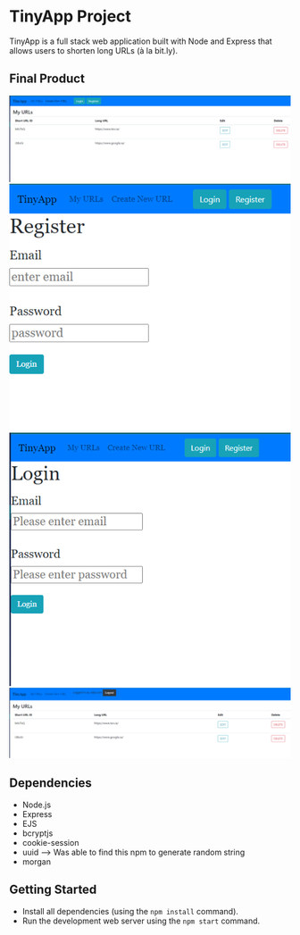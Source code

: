 # TinyApp Project

TinyApp is a full stack web application built with Node and Express that allows users to shorten long URLs (à la bit.ly).

## Final Product

!["Url Page"](https://github.com/TamBam55/tinyapp/blob/master/docs/urls-page.PNG?raw=true)
!["Registration Page"](https://github.com/TamBam55/tinyapp/blob/master/docs/register-page.PNG?raw=true)
!["Log in Page"](https://github.com/TamBam55/tinyapp/blob/master/docs/login-page.PNG?raw=true)
!["Logged-in Page"](https://github.com/TamBam55/tinyapp/blob/master/docs/logged%20in-page.PNG?raw=true)

## Dependencies

- Node.js
- Express
- EJS
- bcryptjs
- cookie-session
- uuid --> Was able to find this npm to generate random string 
- morgan

## Getting Started

- Install all dependencies (using the `npm install` command).
- Run the development web server using the `npm start` command.

